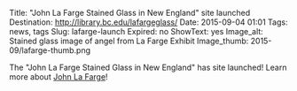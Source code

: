Title: "John La Farge Stained Glass in New England" site launched
Destination: http://library.bc.edu/lafargeglass/
Date: 2015-09-04 01:01 
Tags: news, tags 
Slug: lafarge-launch 
Expired: no
ShowText: yes
Image_alt: Stained glass image of angel from La Farge Exhibit
Image_thumb: 2015-09/lafarge-thumb.png

The "John La Farge Stained Glass in New England" has site launched! Learn more about <a href="http://library.bc.edu/lafargeglass/">John La Farge</a>!
